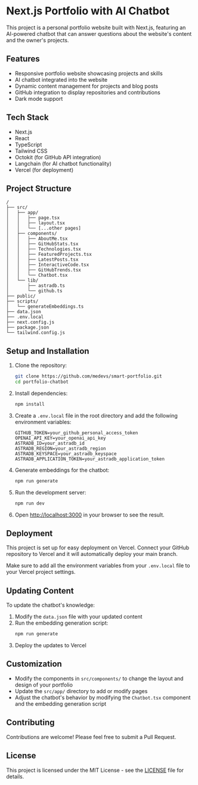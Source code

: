 # Next.js Portfolio with AI Chatbot

This project is a personal portfolio website built with Next.js, featuring an AI-powered chatbot that can answer questions about the website's content and the owner's projects.

## Features

- Responsive portfolio website showcasing projects and skills
- AI chatbot integrated into the website
- Dynamic content management for projects and blog posts
- GitHub integration to display repositories and contributions
- Dark mode support

## Tech Stack

- Next.js
- React
- TypeScript
- Tailwind CSS
- Octokit (for GitHub API integration)
- Langchain (for AI chatbot functionality)
- Vercel (for deployment)

## Project Structure

```
/
├── src/
│   ├── app/
│   │   ├── page.tsx
│   │   ├── layout.tsx
│   │   └── [...other pages]
│   ├── components/
│   │   ├── AboutMe.tsx
│   │   ├── GitHubStats.tsx
│   │   ├── Technologies.tsx
│   │   ├── FeaturedProjects.tsx
│   │   ├── LatestPosts.tsx
│   │   ├── InteractiveCode.tsx
│   │   ├── GitHubTrends.tsx
│   │   └── Chatbot.tsx
│   └── lib/
│       ├── astradb.ts
│       └── github.ts
├── public/
├── scripts/
│   └── generateEmbeddings.ts
├── data.json
├── .env.local
├── next.config.js
├── package.json
└── tailwind.config.js
```

## Setup and Installation

1. Clone the repository:
   ```bash
   git clone https://github.com/medevs/smart-portfolio.git
   cd portfolio-chatbot
   ```

2. Install dependencies:
   ```bash
   npm install
   ```

3. Create a `.env.local` file in the root directory and add the following environment variables:
   ```
   GITHUB_TOKEN=your_github_personal_access_token
   OPENAI_API_KEY=your_openai_api_key
   ASTRADB_ID=your_astradb_id
   ASTRADB_REGION=your_astradb_region
   ASTRADB_KEYSPACE=your_astradb_keyspace
   ASTRADB_APPLICATION_TOKEN=your_astradb_application_token
   ```

4. Generate embeddings for the chatbot:
   ```bash
   npm run generate
   ```

5. Run the development server:
   ```bash
   npm run dev
   ```

6. Open [http://localhost:3000](http://localhost:3000) in your browser to see the result.

## Deployment

This project is set up for easy deployment on Vercel. Connect your GitHub repository to Vercel and it will automatically deploy your main branch.

Make sure to add all the environment variables from your `.env.local` file to your Vercel project settings.

## Updating Content

To update the chatbot's knowledge:

1. Modify the `data.json` file with your updated content
2. Run the embedding generation script:
   ```bash
   npm run generate
   ```
3. Deploy the updates to Vercel

## Customization

- Modify the components in `src/components/` to change the layout and design of your portfolio
- Update the `src/app/` directory to add or modify pages
- Adjust the chatbot's behavior by modifying the `Chatbot.tsx` component and the embedding generation script

## Contributing

Contributions are welcome! Please feel free to submit a Pull Request.

## License

This project is licensed under the MIT License - see the [LICENSE](LICENSE) file for details.